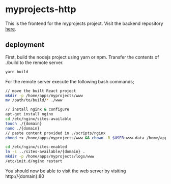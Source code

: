 # myprojects-http
This is the frontend for the myprojects project. Visit the backend repository [here](https://github.com/deejcoder/myprojects-api).

## deployment
First, build the nodejs project using yarn or npm. Transfer the contents of ./build to the remote server.
```bash
yarn build
```

For the remote server execute the following bash commands;
```bash
// move the built React project
mkdir -p /home/apps/myprojects/www
mv /path/to/build/* ./www

// install nginx & configure
apt-get install nginx
cd /etc/nginx/sites-available
touch ./{domain}
nano ./{domain}
// paste content provided in ./scripts/nginx
chmod +x /home/apps/myprojects/www && chown -R $USER:www-data /home/apps/myprojects/www

cd /etc/nginx/sites-enabled
ln -s ../sites-available/{domain} .
mkdir -p /home/apps/myprojects/logs/www
/etc/init.d/nginx restart
```

You should now be able to visit the web server by visiting http://{domain}:80

